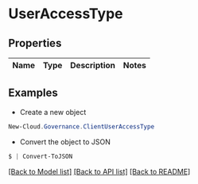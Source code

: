 # UserAccessType
## Properties

Name | Type | Description | Notes
------------ | ------------- | ------------- | -------------

## Examples

- Create a new object
```powershell
New-Cloud.Governance.ClientUserAccessType 
```

- Convert the object to JSON
```powershell
$ | Convert-ToJSON
```


[[Back to Model list]](../README.md#documentation-for-models) [[Back to API list]](../README.md#documentation-for-api-endpoints) [[Back to README]](../README.md)

